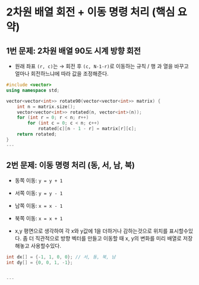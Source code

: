 # 2차원 배열 회전 + 이동 명령 처리 (핵심 요약)

## 1번 문제: 2차원 배열 90도 시계 방향 회전

- 원래 좌표 `(r, c)`는 → 회전 후 `(c, N-1-r)`로 이동하는 규칙 / 행 과 열을 바꾸고 얼마나 회전하느냐에 따라 값을 조정해준다.

```cpp
#include <vector>
using namespace std;

vector<vector<int>> rotate90(vector<vector<int>> matrix) {
    int n = matrix.size();
    vector<vector<int>> rotated(n, vector<int>(n));
    for (int r = 0; r < n; r++)
        for (int c = 0; c < n; c++)
            rotated[c][n - 1 - r] = matrix[r][c];
    return rotated;
}
---
```

## 2번 문제: 이동 명령 처리 (동, 서, 남, 북)

- 동쪽 이동: `y = y + 1`
- 서쪽 이동: `y = y - 1`
- 남쪽 이동: `x = x - 1`
- 북쪽 이동: `x = x + 1`

- x,y 평면으로 생각하여 각 x와 y값에 1을 더하거나 감하는것으로 위치를 표시할수있다. 좀 더 직관적으로 방향 벡터를 만들고 이동할 때 x, y의 변화를 미리 배열로 저장해놓고 사용할수있다.

```cpp
int dx[] = {-1, 1, 0, 0}; // 서, 동, 북, 남
int dy[] = {0, 0, 1, -1};


---
```
